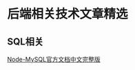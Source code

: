 # 后端相关技术文章精选

## SQL相关

[Node-MySQL官方文档中文完整版](http://www.oschina.net/translate/node-mysql-tutorial?utm_source=tuicool&utm_medium=referral)
